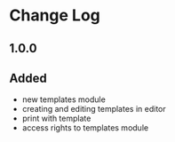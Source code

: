 # Change Log

## 1.0.0
## Added
- new templates module
- creating and editing templates in editor
- print with template
- access rights to templates module
